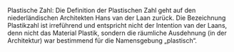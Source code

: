 Plastische Zahl: Die Definition der Plastischen Zahl geht auf den niederländischen Architekten Hans van der Laan zurück. Die Bezeichnung Plastikzahl ist irreführend und entspricht nicht der Intention van der Laans, denn nicht das Material Plastik, sondern die räumliche Ausdehnung (in der Architektur) war bestimmend für die Namensgebung „plastisch“.
